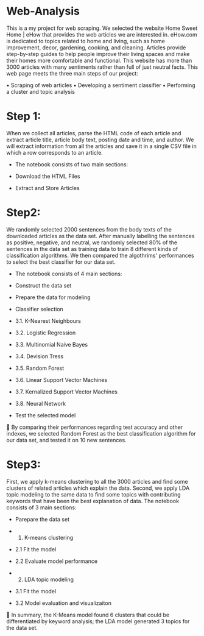 # Web-Analysis
This is a my project for web scraping. We selected the website Home Sweet Home | eHow that provides the web articles we are interested in. eHow.com is dedicated to topics related to home and living, such as home
improvement, decor, gardening, cooking, and cleaning. Articles provide step-by-step guides to help people improve their living spaces and make their homes more comfortable and functional. This website has more than 3000 articles with many
sentiments rather than full of just neutral facts. This web page meets the three main steps of our project:

• Scraping of web articles
• Developing a sentiment classifier
• Performing a cluster and topic analysis

# Step 1:
When we collect all articles, parse the HTML code of each article and extract article title, article body text, posting date and time, and author. We will extract information from all the articles and save it in a single CSV file in which a row corresponds to an article.

- The notebook consists of two main sections:

- Download the HTML Files
- Extract and Store Articles

# Step2:

We randomly selected 2000 sentences from the body texts of the downloaded articles as the data set. After manually labelling the sentences as positive, negative, and neutral, we randomly selected 80% of the sentences in the data set as training data to train 8 different kinds of classification algorithms. We then compared the algothrims' performances to select the best classifier for our data set.

- The notebook consists of 4 main sections:

- Construct the data set
- Prepare the data for modeling
- Classifier selection
- 3.1. K-Nearest Neighbours
- 3.2. Logistic Regression
- 3.3. Multinomial Naive Bayes
- 3.4. Devision Tress
- 3.5. Random Forest
- 3.6. Linear Support Vector Machines
- 3.7. Kernalized Support Vector Machines
- 3.8. Neural Network
- Test the selected model
  
📌 By comparing their performances regarding test accuracy and other indexes, we selected Random Forest as the best classification algorithm for our data set, and tested it on 10 new sentences.
# Step3:

First, we apply k-means clustering to all the 3000 articles and find some clusters of related articles which explain the data. Second, we apply LDA topic modeling to the
same data to find some topics with contributing keywords that have been the best explanation of data.
The notebook consists of 3 main sections:

- Parepare the data set
- 1. K-means clustering
- 2.1 Fit the model
- 2.2 Evaluate model performance
  
- 2. LDA topic modeling
- 3.1 Fit the model
- 3.2 Model evaluation and visualizaiton
  
📌 In summary, the K-Means model found 6 clusters that could be differentiated by keyword analysis; the LDA model generated 3 topics for the data set.
